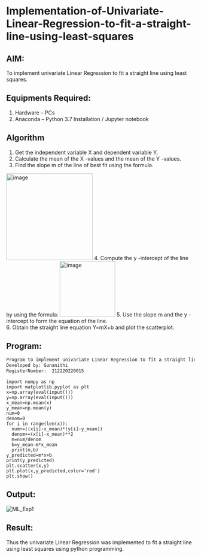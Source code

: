 # Implementation-of-Univariate-Linear-Regression-to-fit-a-straight-line-using-least-squares
## AIM:
To implement univariate Linear Regression to fit a straight line using least squares.

## Equipments Required:
1. Hardware – PCs
2. Anaconda – Python 3.7 Installation / Jupyter notebook

## Algorithm
1. Get the independent variable X and dependent variable Y.
2. Calculate the mean of the X -values and the mean of the Y -values.
3. Find the slope m of the line of best fit using the formula. 
<img width="231" alt="image" src="https://user-images.githubusercontent.com/93026020/192078527-b3b5ee3e-992f-46c4-865b-3b7ce4ac54ad.png">
4. Compute the y -intercept of the line by using the formula:
<img width="148" alt="image" src="https://user-images.githubusercontent.com/93026020/192078545-79d70b90-7e9d-4b85-9f8b-9d7548a4c5a4.png">
5. Use the slope m and the y -intercept to form the equation of the line.<br>
6. Obtain the straight line equation Y=mX+b and plot the scatterplot.

## Program:
```txt
Program to implement univariate Linear Regression to fit a straight line using least squares.
Developed by: Gunanithi 
RegisterNumber:  212220220015
```
```python3
import numpy as np
import matplotlib.pyplot as plt
x=np.array(eval(input()))
y=np.array(eval(input()))
x_mean=np.mean(x)
y_mean=np.mean(y)
num=0
denom=0
for i in range(len(x)):
  num+=((x[i]-x_mean)*(y[i]-y_mean))
  denom+=(x[i]-x_mean)**2
  m=num/denom
  b=y_mean-m*x_mean
  print(m,b)
y_predicted=m*x+b
print(y_predicted)
plt.scatter(x,y)
plt.plot(x,y_predicted,color='red')
plt.show()
```

## Output:

![ML_Exp1](https://user-images.githubusercontent.com/89703145/226668717-34986720-33de-4011-9689-1138138f97e4.png)

## Result:
Thus the univariate Linear Regression was implemented to fit a straight line using least squares using python programming.
